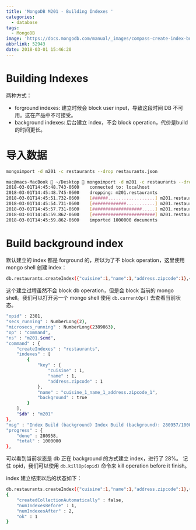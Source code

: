```yaml
---
title: 'MongoDB M201 - Building Indexes '
categories:
  - database
tags:
  - MongoDB
image: 'https://docs.mongodb.com/manual/_images/compass-create-index-button.png'
abbrlink: 52943
date: 2018-03-01 15:46:20
---
```

# Building Indexes

两种方式：
- forground indexes: 建立时候会 block user input，导致这段时间 DB 不可用。这在产品中不可接受。
- background indexes: 后台建立 index，不会 block operation，代价是build 的时间更长。
<!-- more -->

# 导入数据
```bash
mongoimport -d m201 -c restaurants --drop restaurants.json
```

```bash
mac@macs-MacBook  ~/Desktop  mongoimport -d m201 -c restaurants --drop restaurants.json
2018-03-01T14:45:48.743-0600	connected to: localhost
2018-03-01T14:45:48.745-0600	dropping: m201.restaurants
2018-03-01T14:45:51.732-0600	[######..................] m201.restaurants	40.0MB/144MB (27.9%)
2018-03-01T14:45:54.731-0600	[#############...........] m201.restaurants	78.9MB/144MB (54.9%)
2018-03-01T14:45:57.731-0600	[###################.....] m201.restaurants	115MB/144MB (80.1%)
2018-03-01T14:45:59.862-0600	[########################] m201.restaurants	144MB/144MB (100.0%)
2018-03-01T14:45:59.862-0600	imported 1000000 documents
```

# Build background index
默认建立的 index 都是 forground 的，所以为了不 block operation，这里使用 mongo shell 创建 index：
```bash
db.restaurants.createIndex({"cuisine":1,"name":1,"address.zipcode":1},{"background":true})
```

这个建立过程虽然不会 block db operation，但是会 block 当前的 mongo shell。我们可以打开另一个 mongo shell 使用 `db.currentOp()` 去查看当前状态。

```bash
"opid" : 2381,
"secs_running" : NumberLong(2),
"microsecs_running" : NumberLong(2389863),
"op" : "command",
"ns" : "m201.$cmd",
"command" : {
	"createIndexes" : "restaurants",
	"indexes" : [
		{
			"key" : {
				"cuisine" : 1,
				"name" : 1,
				"address.zipcode" : 1
			},
			"name" : "cuisine_1_name_1_address.zipcode_1",
			"background" : true
		}
	],
	"$db" : "m201"
},
"msg" : "Index Build (background) Index Build (background): 280957/1000000 28%",
"progress" : {
	"done" : 280958,
	"total" : 1000000
},
```

可以看到当前状态是 db 正在 background 的方式建立 index，进行了 28%。
记住 opid，我们可以使用 `db.killOp(opid)` 命令来 kill operation before it finish。

index 建立结束以后的状态如下：
```bash
db.restaurants.createIndex({"cuisine":1,"name":1,"address.zipcode":1},{"background":true})
{
	"createdCollectionAutomatically" : false,
	"numIndexesBefore" : 1,
	"numIndexesAfter" : 2,
	"ok" : 1
}
```
